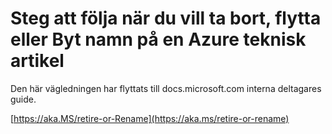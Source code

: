 # <a name="steps-to-follow-when-you-want-to-delete-move-or-rename-an-azure-technical-article"></a>Steg att följa när du vill ta bort, flytta eller Byt namn på en Azure teknisk artikel

Den här vägledningen har flyttats till docs.microsoft.com interna deltagares guide.

[https://aka.MS/retire-or-Rename](https://aka.ms/retire-or-rename)
